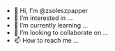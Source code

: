 - 👋 Hi, I’m @zsoleszpapper
- 👀 I’m interested in ...
- 🌱 I’m currently learning ...
- 💞️ I’m looking to collaborate on ...
- 📫 How to reach me ...

<!---
zsoleszpapper/zsoleszpapper is a ✨ special ✨ repository because its `README.md` (this file) appears on your GitHub profile.
You can click the Preview link to take a look at your changes.
--->
